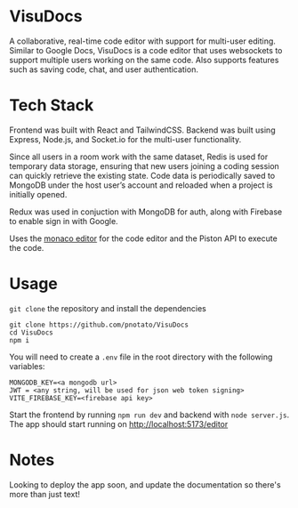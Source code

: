 # VisuDocs

A collaborative, real-time code editor with support for multi-user editing. Similar to Google Docs, VisuDocs is a code editor that uses websockets to support multiple users working on the same code. Also supports features such as saving code, chat, and user authentication.

# Tech Stack

Frontend was built with React and TailwindCSS. Backend was built using Express, Node.js, and Socket.io for the multi-user functionality. 

Since all users in a room work with the same dataset, Redis is used for temporary data storage, ensuring that new users joining a coding session can quickly retrieve the existing state. Code data is periodically saved to MongoDB under the host user’s account and reloaded when a project is initially opened.

Redux was used in conjuction with MongoDB for auth, along with Firebase to enable sign in with Google. 

Uses the [monaco editor](https://github.com/microsoft/monaco-editor) for the code editor and the Piston API to execute the code.

# Usage

```git clone``` the repository and install the dependencies
```
git clone https://github.com/pnotato/VisuDocs
cd VisuDocs
npm i
```

You will need to create a ```.env``` file in the root directory with the following variables:
```
MONGODB_KEY=<a mongodb url>
JWT = <any string, will be used for json web token signing>
VITE_FIREBASE_KEY=<firebase api key>
```
Start the frontend by running ```npm run dev``` and backend with ```node server.js```. The app should start running on [http://localhost:5173/editor](http://localhost:5173/editor)

# Notes

Looking to deploy the app soon, and update the documentation so there's more than just text!
